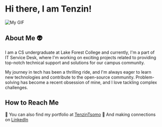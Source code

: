 # Hi there, I am Tenzin! 
![My GIF](https://media.giphy.com/media/uLI7LyMaFMptsxsMRf/giphy.gif)

## About Me 👽

I am a CS undergraduate at Lake Forest College and currently, I'm a part of IT Service Desk, where I'm working on exciting projects related to providing top-notch technical support and solutions for our campus community.

My journey in tech has been a thrilling ride, and I'm always eager to learn new technologies and contribute to the open-source community. Problem-solving has become a recent obsession of mine, and I love tackling complex challenges.

## How to Reach Me

📝 You can also find my portfolio at [TenzinTsomo](https://TenzinTsomo.com)
🤝 And making connections on [LinkedIn](https://www.linkedin.com/in/tenzintsomo)
